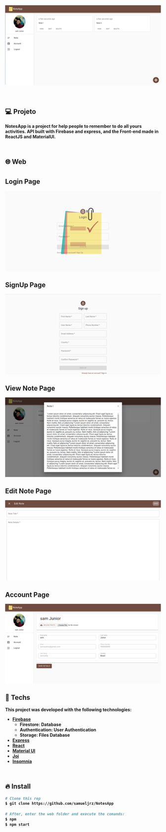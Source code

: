 <h1 align="center">
  <img alt="NotesApp" title="notes" src=".github/notepg.png" />
</h1>

<br />

## 💻 Projeto


<strong>NotesApp<strong> is a project for help people to remember to do all yours activities. API built with Firebase and express, and the Front-end made in ReactJS and MaterialUI.

<br />

## 🌐 Web

<h1 align="center">
	<h2>Login Page</h2>    
	<img title="noteslogin" src=".github/loginpg.png" />
	<h2>SignUp Page</h2>	
	<img title="notessignup" src=".github/signuppg.png" />
	<h2>View Note Page</h2>	
	<img title="notesviewnote" src=".github/viewnotepg.png" />
	<h2>Edit Note Page</h2>	
	<img title="notesedit" src=".github/editpg.png" />
	<h2>Account Page</h2>	
	<img title="notesaccount" src=".github/accountpg.png" />
</h1>

<br />

## 🚀 Techs

This project was developed with the following technologies:

- [Firebase](https://firebase.google.com/?hl=pt-br)
	- Firestore: Database	
	- Authentication: User Authentication
	- Storage: Files Database
- [Express](https://expressjs.com/pt-br/)
- [React](https://reactjs.org)
- [Material UI](https://material-ui.com/)
- [Joi](https://github.com/hapijs/joi)
- [Insomnia](https://insomnia.rest/)

<br />

## 🔥 Install

```bash
# Clone this rep
$ git clone https://github.com/samueljrz/NotesApp

# After, enter the web folder and execute the comands:
$ npm
$ npm start
```
